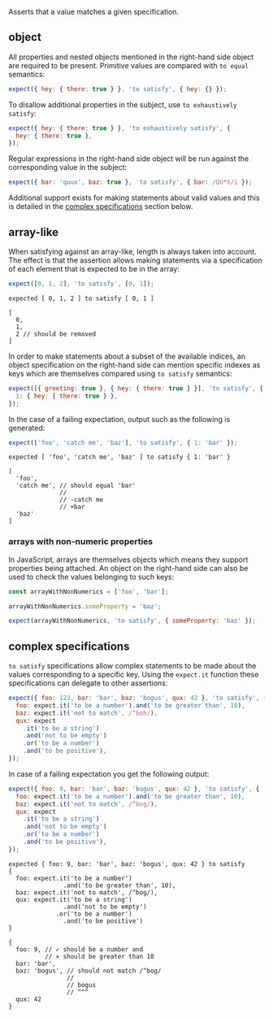 Asserts that a value matches a given specification.

## object

All properties and nested objects mentioned in the right-hand side object are
required to be present. Primitive values are compared with `to equal` semantics:

```js
expect({ hey: { there: true } }, 'to satisfy', { hey: {} });
```

To disallow additional properties in the subject, use `to exhaustively satisfy`:

```js
expect({ hey: { there: true } }, 'to exhaustively satisfy', {
  hey: { there: true },
});
```

Regular expressions in the right-hand side object will be run against the
corresponding value in the subject:

```js
expect({ bar: 'quux', baz: true }, 'to satisfy', { bar: /QU*X/i });
```

Additional support exists for making statements about valid values and this is
detailed in the [complex specifications](#complex-specifications) section below.

## array-like

When satisfying against an array-like, length is always taken into account. The
effect is that the assertion allows making statements via a specification of
each element that is expected to be in the array:

```js
expect([0, 1, 2], 'to satisfy', [0, 1]);
```

```output
expected [ 0, 1, 2 ] to satisfy [ 0, 1 ]

[
  0,
  1,
  2 // should be removed
]
```

In order to make statements about a subset of the available indices, an object
specification on the right-hand side can mention specific indexes as keys which
are themselves compared using `to satisfy` semantics:

```js
expect([{ greeting: true }, { hey: { there: true } }], 'to satisfy', {
  1: { hey: { there: true } },
});
```

In the case of a failing expectation, output such as the following is generated:

```js
expect(['foo', 'catch me', 'baz'], 'to satisfy', { 1: 'bar' });
```

```output
expected [ 'foo', 'catch me', 'baz' ] to satisfy { 1: 'bar' }

[
  'foo',
  'catch me', // should equal 'bar'
              //
              // -catch me
              // +bar
  'baz'
]
```

### arrays with non-numeric properties

In JavaScript, arrays are themselves objects which means they support properties
being attached. An object on the right-hand side can also be used to check the
values belonging to such keys:

```js
const arrayWithNonNumerics = ['foo', 'bar'];

arrayWithNonNumerics.someProperty = 'baz';

expect(arrayWithNonNumerics, 'to satisfy', { someProperty: 'baz' });
```

## complex specifications

`to satisfy` specifications allow complex statements to be made about the values
corresponding to a specific key. Using the `expect.it` function these specifications
can delegate to other assertions:

```js
expect({ foo: 123, bar: 'bar', baz: 'bogus', qux: 42 }, 'to satisfy', {
  foo: expect.it('to be a number').and('to be greater than', 10),
  baz: expect.it('not to match', /^boh/),
  qux: expect
    .it('to be a string')
    .and('not to be empty')
    .or('to be a number')
    .and('to be positive'),
});
```

In case of a failing expectation you get the following output:

```js
expect({ foo: 9, bar: 'bar', baz: 'bogus', qux: 42 }, 'to satisfy', {
  foo: expect.it('to be a number').and('to be greater than', 10),
  baz: expect.it('not to match', /^bog/),
  qux: expect
    .it('to be a string')
    .and('not to be empty')
    .or('to be a number')
    .and('to be positive'),
});
```

```output
expected { foo: 9, bar: 'bar', baz: 'bogus', qux: 42 } to satisfy
{
  foo: expect.it('to be a number')
               .and('to be greater than', 10),
  baz: expect.it('not to match', /^bog/),
  qux: expect.it('to be a string')
               .and('not to be empty')
             .or('to be a number')
               .and('to be positive')
}

{
  foo: 9, // ✓ should be a number and
          // ⨯ should be greater than 10
  bar: 'bar',
  baz: 'bogus', // should not match /^bog/
                //
                // bogus
                // ^^^
  qux: 42
}
```
